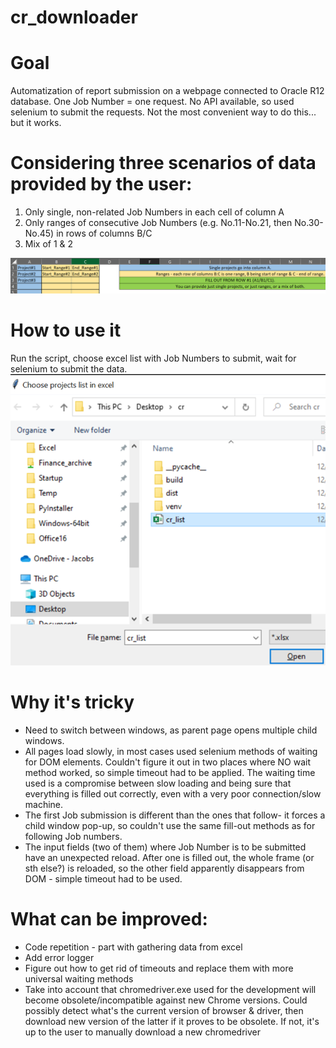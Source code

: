 # cr_downloader

# Goal
Automatization of report submission on a webpage connected to Oracle R12 database. One Job Number = one request. No API available, so used selenium to submit the requests. Not the most convenient way to do this... but it works.

# Considering three scenarios of data provided by the user:
1) Only single, non-related Job Numbers in each cell of column A
2) Only ranges of consecutive Job Numbers (e.g. No.11-No.21, then No.30-No.45) in rows of columns B/C
3) Mix of 1 & 2

![excel_data_for_submission](https://github.com/pantomassi/cr_downloader/blob/master/projects_list_example.PNG)

# How to use it
Run the script, choose excel list with Job Numbers to submit, wait for selenium to submit the data.
![choose_data](https://github.com/pantomassi/cr_downloader/blob/master/choose_jobs.png)

# Why it's tricky
* Need to switch between windows, as parent page opens multiple child windows.
* All pages load slowly, in most cases used selenium methods of waiting for DOM elements. Couldn't figure it out in two places where NO wait method worked, so simple timeout had to be applied. The waiting time used is a compromise between slow loading and being sure that everything is filled out correctly, even with a very poor connection/slow machine.
* The first Job submission is different than the ones that follow- it forces a child window pop-up, so couldn't use the same fill-out methods as for following Job numbers.
* The input fields (two of them) where Job Number is to be submitted have an unexpected reload. After one is filled out, the whole frame (or sth else?) is reloaded, so the other field apparently disappears from DOM - simple timeout had to be used.


# What can be improved:
* Code repetition - part with gathering data from excel
* Add error logger
* Figure out how to get rid of timeouts and replace them with more universal waiting methods
* Take into account that chromedriver.exe used for the development will become obsolete/incompatible against new Chrome versions. Could possibly detect what's the current version of browser & driver, then download new version of the latter if it proves to be obsolete. If not, it's up to the user to manually download a new chromedriver
